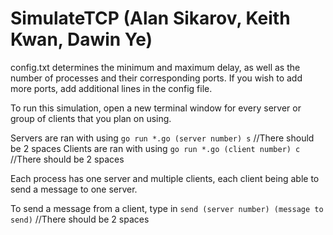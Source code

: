 # SimulateTCP (Alan Sikarov, Keith Kwan, Dawin Ye)

config.txt determines the minimum and maximum delay, as well as the number of processes and their corresponding ports. If you wish to add more ports, add additional lines in the config file. 

To run this simulation, open a new terminal window for every server or group of clients that you plan on using. 

Servers are ran with using 
```go run *.go (server number) s``` //There should be 2 spaces
Clients are ran with using 
```go run *.go (client number) c``` //There should be 2 spaces

Each process has one server and multiple clients, each client being able to send a message to one server.

To send a message from a client, type in 
```send (server number) (message to send)``` //There should be 2 spaces
